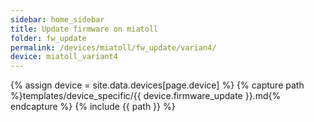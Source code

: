 ```yaml
---
sidebar: home_sidebar
title: Update firmware on miatoll
folder: fw_update
permalink: /devices/miatoll/fw_update/varian4/
device: miatoll_variant4
---
```

{% assign device = site.data.devices[page.device] %}
{% capture path %}templates/device_specific/{{ device.firmware_update }}.md{% endcapture %}
{% include {{ path }} %}
